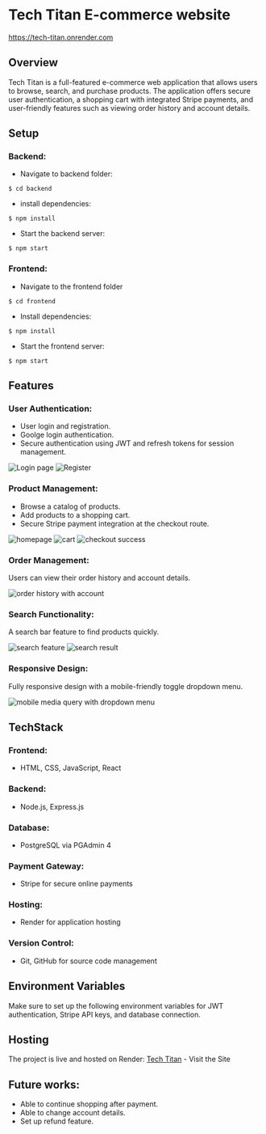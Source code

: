# Tech Titan E-commerce website
 
https://tech-titan.onrender.com
 
## Overview

Tech Titan is a full-featured e-commerce web application that allows users to browse, search, and purchase products. The application offers secure user authentication, a shopping cart with integrated Stripe payments, and user-friendly features such as viewing order history and account details.

## Setup
### Backend:
- Navigate to backend folder:
```
$ cd backend
```
- install dependencies:
```
$ npm install
```
- Start the backend server:
```
$ npm start
```

### Frontend:
- Navigate to the frontend folder
```
$ cd frontend
```
- Install dependencies:
```
$ npm install
```
- Start the frontend server:
```
$ npm start
```

## Features

### User Authentication:
- User login and registration.
- Goolge login authentication.
- Secure authentication using JWT and refresh tokens for session management.

 ![Login page](https://github.com/user-attachments/assets/b85616c4-d8ca-4310-b7b3-25551d68a3ce) ![Register](https://github.com/user-attachments/assets/cb931893-82ce-4a87-828d-7e1f19220dc3)

### Product Management:
- Browse a catalog of products.
- Add products to a shopping cart.
- Secure Stripe payment integration at the checkout route.

 ![homepage](https://github.com/user-attachments/assets/7a1b2c17-4a88-437f-b85f-59df10642d00) ![cart](https://github.com/user-attachments/assets/3e0c1d33-0154-4227-b9f8-3158f9aa4223) ![checkout success](https://github.com/user-attachments/assets/65f794d7-ee48-45a0-b554-0316f5ebed1b)

### Order Management:
Users can view their order history and account details.

 ![order history with account](https://github.com/user-attachments/assets/582ac607-6c87-4d54-82ce-480b6cd4c816)

### Search Functionality:
A search bar feature to find products quickly.

 ![search feature](https://github.com/user-attachments/assets/4c18f548-a4dc-49d5-897a-ea69bba46840) ![search result](https://github.com/user-attachments/assets/9d00b24b-3b1c-4ad3-95ad-7d061be807d8)
  
### Responsive Design:
Fully responsive design with a mobile-friendly toggle dropdown menu.

 ![mobile media query with dropdown menu](https://github.com/user-attachments/assets/b45c2524-ec88-4412-9e6f-d06484609a8b)

## TechStack

### Frontend: 
- HTML, CSS, JavaScript, React
### Backend: 
- Node.js, Express.js
### Database: 
- PostgreSQL via PGAdmin 4
### Payment Gateway: 
- Stripe for secure online payments
### Hosting: 
- Render for application hosting
### Version Control: 
- Git, GitHub for source code management

## Environment Variables

Make sure to set up the following environment variables for JWT authentication, Stripe API keys, and database connection.

## Hosting

The project is live and hosted on Render: [Tech Titan](https://tech-titan.onrender.com) - Visit the Site

## Future works:
- Able to continue shopping after payment.
- Able to change account details.
- Set up refund feature.

